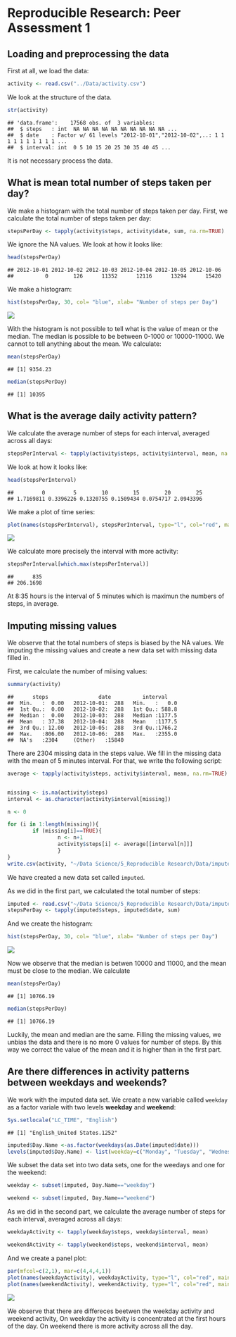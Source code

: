 # Reproducible Research: Peer Assessment 1


## Loading and preprocessing the data

First at all, we load the data:


```r
activity <- read.csv("../Data/activity.csv")
```

We look at the structure of the data.


```r
str(activity)
```

```
## 'data.frame':	17568 obs. of  3 variables:
##  $ steps   : int  NA NA NA NA NA NA NA NA NA NA ...
##  $ date    : Factor w/ 61 levels "2012-10-01","2012-10-02",..: 1 1 1 1 1 1 1 1 1 1 ...
##  $ interval: int  0 5 10 15 20 25 30 35 40 45 ...
```

It is not necessary process the data.

## What is mean total number of steps taken per day?

We make a histogram with the total number of steps taken per day. First, we calculate the total number of steps taken per day:


```r
stepsPerDay <- tapply(activity$steps, activity$date, sum, na.rm=TRUE)
```

We ignore the NA values. We look at how it looks like:


```r
head(stepsPerDay)
```

```
## 2012-10-01 2012-10-02 2012-10-03 2012-10-04 2012-10-05 2012-10-06 
##          0        126      11352      12116      13294      15420
```

We make a histogram:


```r
hist(stepsPerDay, 30, col= "blue", xlab= "Number of steps per Day")
```

![](PA1_template_files/figure-html/unnamed-chunk-5-1.png) 

With the histogram is not possible to tell what is the value of mean or the median. The median is possible to be between 0-1000 or 10000-11000. We cannot to tell anything about the mean. We calculate:


```r
mean(stepsPerDay)
```

```
## [1] 9354.23
```

```r
median(stepsPerDay)
```

```
## [1] 10395
```

## What is the average daily activity pattern?

We calculate the average number of steps for each interval, averaged across all days:


```r
stepsPerInterval <- tapply(activity$steps, activity$interval, mean, na.rm=TRUE)
```
We look at how it looks like:


```r
head(stepsPerInterval)
```

```
##         0         5        10        15        20        25 
## 1.7169811 0.3396226 0.1320755 0.1509434 0.0754717 2.0943396
```

We make a plot of time series:


```r
plot(names(stepsPerInterval), stepsPerInterval, type="l", col="red", main="Time Series of Average Number of Steps", xlab="Interval", ylab= "Average Number of Steps")
```

![](PA1_template_files/figure-html/unnamed-chunk-9-1.png) 

We calculate more precisely the interval with more activity:


```r
stepsPerInterval[which.max(stepsPerInterval)]
```

```
##      835 
## 206.1698
```

At 8:35 hours is the interval of 5 minutes which is maximun the numbers of steps, in average.

## Imputing missing values

We observe that the total numbers of steps is biased by the NA values. We imputing the missing values and create a new data set with missing data filled in.

First, we calculate the number of miising values:


```r
summary(activity)
```

```
##      steps                date          interval     
##  Min.   :  0.00   2012-10-01:  288   Min.   :   0.0  
##  1st Qu.:  0.00   2012-10-02:  288   1st Qu.: 588.8  
##  Median :  0.00   2012-10-03:  288   Median :1177.5  
##  Mean   : 37.38   2012-10-04:  288   Mean   :1177.5  
##  3rd Qu.: 12.00   2012-10-05:  288   3rd Qu.:1766.2  
##  Max.   :806.00   2012-10-06:  288   Max.   :2355.0  
##  NA's   :2304     (Other)   :15840
```

There are 2304 missing data in the steps value. We fill in the missing data with the mean of 5 minutes interval. For that, we write the following script:


```r
average <- tapply(activity$steps, activity$interval, mean, na.rm=TRUE)


missing <- is.na(activity$steps)
interval <- as.character(activity$interval[missing])

n <- 0

for (i in 1:length(missing)){
        if (missing[i]==TRUE){
                n <- n+1
                activity$steps[i] <- average[[interval[n]]]
                }
}
write.csv(activity, "~/Data Science/5_Reproducible Research/Data/imputed.csv", row.names=FALSE)
```

We have created a new data set called ```imputed```.

As we did in the first part, we calculated the total number of steps:


```r
imputed <- read.csv("~/Data Science/5_Reproducible Research/Data/imputed.csv")
stepsPerDay <- tapply(imputed$steps, imputed$date, sum)
```

And we create the histogram:


```r
hist(stepsPerDay, 30, col= "blue", xlab= "Number of steps per Day")
```

![](PA1_template_files/figure-html/unnamed-chunk-14-1.png) 

Now we observe that the median is betwen 10000 and 11000, and the mean must be close to the median. We calculate


```r
mean(stepsPerDay)
```

```
## [1] 10766.19
```

```r
median(stepsPerDay)
```

```
## [1] 10766.19
```

Luckily, the mean and median are the same. Filling the missing values, we unbias the data and there is no more 0 values for number of steps. By this way we correct the value of the mean and it is higher than in the first part.

## Are there differences in activity patterns between weekdays and weekends?

We work with the imputed data set. We create a new variable called ```weekday``` as a factor variale with two levels **weekday** and **weekend**:


```r
Sys.setlocale("LC_TIME", "English")
```

```
## [1] "English_United States.1252"
```


```r
imputed$Day.Name <-as.factor(weekdays(as.Date(imputed$date)))
levels(imputed$Day.Name) <- list(weekday=c("Monday", "Tuesday", "Wednesday", "Thursday", "Friday"), weekend=c("Saturday", "Sunday" ))
```

We subset the data set into two data sets, one for the weedays and one for the weekend:


```r
weekday <- subset(imputed, Day.Name=="weekday")

weekend <- subset(imputed, Day.Name=="weekend")
```

As we did in the second part, we calculate the average number of steps for each interval, averaged across all days:


```r
weekdayActivity <- tapply(weekday$steps, weekday$interval, mean)

weekendActivity <- tapply(weekend$steps, weekend$interval, mean)
```


And we create a panel plot:

```r
par(mfcol=c(2,1), mar=c(4,4,4,1))
plot(names(weekdayActivity), weekdayActivity, type="l", col="red", main="Weekday", xlab="Interval", ylab="Average Number of Steps")
plot(names(weekendActivity), weekendActivity, type="l", col="red", main="Weekend", xlab="Interval", ylab="Average Number of Steps")
```

![](PA1_template_files/figure-html/unnamed-chunk-20-1.png) 

We observe that there are differeces beetwen the weekday activity and weekend activity, On weekday the activity is concentrated at the first hours of the day. On weekend there is more activity across all the day. 
